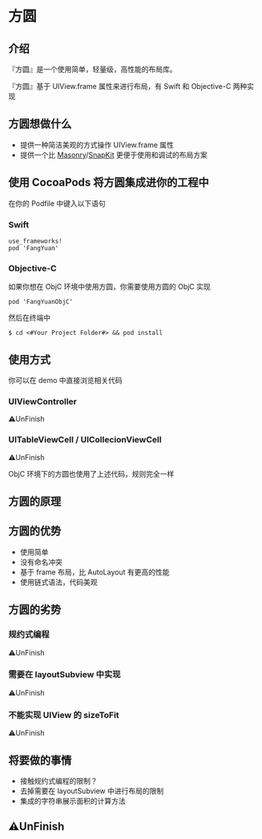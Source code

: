 # 方圆

## 介绍

『方圆』是一个使用简单，轻量级，高性能的布局库。

『方圆』基于 UIView.frame 属性来进行布局，有 Swift 和 Objective-C 两种实现

## 方圆想做什么

* 提供一种简洁美观的方式操作 UIView.frame 属性
* 提供一个比 [Masonry](https://github.com/SnapKit/Masonry)/[SnapKit](https://github.com/SnapKit/SnapKit) 更便于使用和调试的布局方案

## 使用 CocoaPods 将方圆集成进你的工程中

在你的 Podfile 中键入以下语句

### Swift
```
use_frameworks!
pod 'FangYuan'
```
### Objective-C

如果你想在 ObjC 环境中使用方圆，你需要使用方圆的 ObjC 实现

```
pod 'FangYuanObjC'
```

然后在终端中

```
$ cd <#Your Project Folder#> && pod install
```

## 使用方式

你可以在 demo 中直接浏览相关代码

### UIViewController

⚠️UnFinish

### UITableViewCell / UICollecionViewCell

⚠️UnFinish

ObjC 环境下的方圆也使用了上述代码，规则完全一样

## 方圆的原理

## 方圆的优势

- 使用简单
- 没有命名冲突
- 基于 frame 布局，比 AutoLayout 有更高的性能
- 使用链式语法，代码美观

## 方圆的劣势

### 规约式编程

⚠️UnFinish

### 需要在 layoutSubview 中实现

⚠️UnFinish

### 不能实现 UIView 的 sizeToFit

⚠️UnFinish

## 将要做的事情

- 接触规约式编程的限制？
- 去掉需要在 layoutSubview 中进行布局的限制
- 集成的字符串展示面积的计算方法

## ⚠️UnFinish
